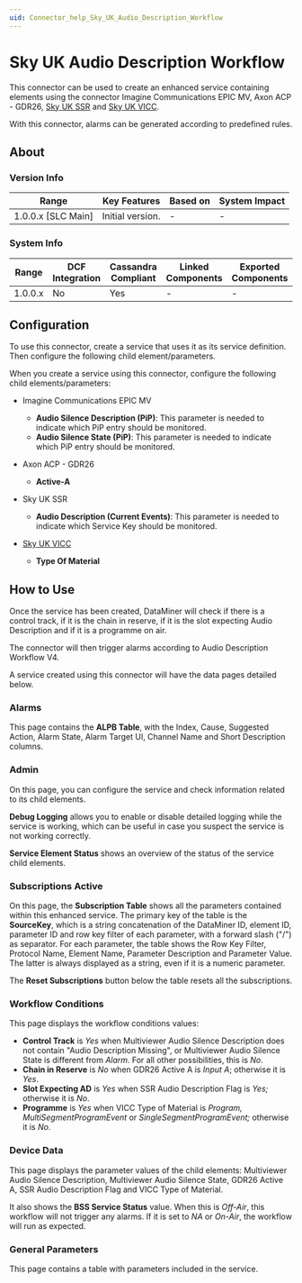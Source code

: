 ```yaml
---
uid: Connector_help_Sky_UK_Audio_Description_Workflow
---
```


# Sky UK Audio Description Workflow

This connector can be used to create an enhanced service containing elements using the connector Imagine Communications EPIC MV, Axon ACP - GDR26, [Sky UK SSR](xref:Connector_help_Sky_UK_SSR) and [Sky UK VICC](xref:Connector_help_Sky_UK_VICC).

With this connector, alarms can be generated according to predefined rules.

## About

### Version Info

| Range                | Key Features     | Based on     | System Impact     |
|----------------------|------------------|--------------|-------------------|
| 1.0.0.x \[SLC Main\] | Initial version. | \-           | \-                |

### System Info

| Range     | DCF Integration     | Cassandra Compliant     | Linked Components     | Exported Components     |
|-----------|---------------------|-------------------------|-----------------------|-------------------------|
| 1.0.0.x   | No                  | Yes                     | \-                    | \-                      |

## Configuration

To use this connector, create a service that uses it as its service definition. Then configure the following child element/parameters.

When you create a service using this connector, configure the following child elements/parameters:

- Imagine Communications EPIC MV

  - **Audio Silence Description (PiP)**: This parameter is needed to indicate which PiP entry should be monitored.
  - **Audio Silence State (PiP)**: This parameter is needed to indicate which PiP entry should be monitored.

- Axon ACP - GDR26

  - **Active-A**

- Sky UK SSR

  - **Audio Description (Current Events)**: This parameter is needed to indicate which Service Key should be monitored.

- [Sky UK VICC](xref:Connector_help_Sky_UK_VICC)

  - **Type Of Material**

## How to Use

Once the service has been created, DataMiner will check if there is a control track, if it is the chain in reserve, if it is the slot expecting Audio Description and if it is a programme on air.

The connector will then trigger alarms according to Audio Description Workflow V4.

A service created using this connector will have the data pages detailed below.

### Alarms

This page contains the **ALPB Table**, with the Index, Cause, Suggested Action, Alarm State, Alarm Target UI, Channel Name and Short Description columns.

### Admin

On this page, you can configure the service and check information related to its child elements.

**Debug Logging** allows you to enable or disable detailed logging while the service is working, which can be useful in case you suspect the service is not working correctly.

**Service Element Status** shows an overview of the status of the service child elements.

### Subscriptions Active

On this page, the **Subscription Table** shows all the parameters contained within this enhanced service. The primary key of the table is the **SourceKey**, which is a string concatenation of the DataMiner ID, element ID, parameter ID and row key filter of each parameter, with a forward slash ("/") as separator. For each parameter, the table shows the Row Key Filter, Protocol Name, Element Name, Parameter Description and Parameter Value. The latter is always displayed as a string, even if it is a numeric parameter.

The **Reset Subscriptions** button below the table resets all the subscriptions.

### Workflow Conditions

This page displays the workflow conditions values:

- **Control Track** is *Yes* when Multiviewer Audio Silence Description does not contain "Audio Description Missing", or Multiviewer Audio Silence State is different from *Alarm*. For all other possibilities, this is *No*.
- **Chain in Reserve** is *No* when GDR26 Active A is *Input A*; otherwise it is *Yes*.
- **Slot Expecting AD** is *Yes* when SSR Audio Description Flag is *Yes;* otherwise it is *No*.
- **Programme** is *Yes* when VICC Type of Material is *Program,* *MultiSegmentProgramEvent* or *SingleSegmentProgramEvent;* otherwise it is *No*.

### Device Data

This page displays the parameter values of the child elements: Multiviewer Audio Silence Description, Multiviewer Audio Silence State, GDR26 Active A, SSR Audio Description Flag and VICC Type of Material.

It also shows the **BSS Service Status** value. When this is *Off-Air*, this workflow will not trigger any alarms. If it is set to *NA* or *On-Air*, the workflow will run as expected.

### General Parameters

This page contains a table with parameters included in the service.
